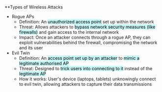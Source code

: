 **Types of Wireless Attacks
- Rogue APs
	- Definition: An <mark style="background: #ABF7F7A6;">unauthorized access point</mark> set up within the network
	- Threat: Allows attackers to <mark style="background: #ABF7F7A6;">bypass network security measures (like firewalls)</mark> and gain access to the internal network
	- Impact: Once an attacker connects through a rogue AP, they can exploit vulnerabilities behind the firewall, compromising the network and its user
- Evil Twin
	- Definition: An <mark style="background: #ABF7F7A6;">access point set up by an attacker</mark> to <mark style="background: #ABF7F7A6;">mimic a legitimate authorised AP</mark>
	- Threat: Designed to <mark style="background: #ABF7F7A6;">trick users into connecting to it</mark> instead of the <mark style="background: #ABF7F7A6;">legitimate AP</mark>
	- How it works: User's device (laptops, tablets) unknowingly connect to evil twin, allowing attackers to capture their data transmissions